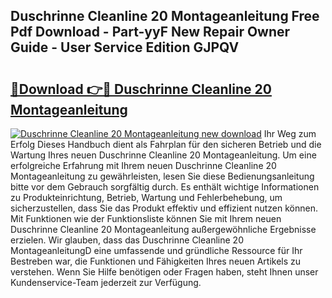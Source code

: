 ## Duschrinne Cleanline 20 Montageanleitung Free Pdf Download - Part-yyF New Repair Owner Guide - User Service Edition GJPQV

# <h2><a href="http://df7rtrm.blite.top/?on=Duschrinne+Cleanline+20+Montageanleitung">🔗Download 👉🔴 Duschrinne Cleanline 20 Montageanleitung</a></h2>

[![Duschrinne Cleanline 20 Montageanleitung new download](https://i.imgur.com/lujVjoI.png)](http://df7rtrm.blite.top/?on=Duschrinne+Cleanline+20+Montageanleitung)
Ihr Weg zum Erfolg Dieses Handbuch dient als Fahrplan für den sicheren Betrieb und die Wartung Ihres neuen Duschrinne Cleanline 20 Montageanleitung. Um eine erfolgreiche Erfahrung mit Ihrem neuen Duschrinne Cleanline 20 Montageanleitung zu gewährleisten, lesen Sie diese Bedienungsanleitung bitte vor dem Gebrauch sorgfältig durch. Es enthält wichtige Informationen zu Produkteinrichtung, Betrieb, Wartung und Fehlerbehebung, um sicherzustellen, dass Sie das Produkt effektiv und effizient nutzen können. Mit Funktionen wie der Funktionsliste können Sie mit Ihrem neuen Duschrinne Cleanline 20 Montageanleitung außergewöhnliche Ergebnisse erzielen. Wir glauben, dass das Duschrinne Cleanline 20 MontageanleitungD eine umfassende und gründliche Ressource für Ihr Bestreben war, die Funktionen und Fähigkeiten Ihres neuen Artikels zu verstehen. Wenn Sie Hilfe benötigen oder Fragen haben, steht Ihnen unser Kundenservice-Team jederzeit zur Verfügung.
